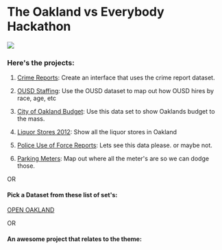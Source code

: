 # The Oakland vs Everybody Hackathon

<img src="http://az616578.vo.msecnd.net/files/2016/08/20/6360726490786979881835130470_oakland%20postcard.jpg">

### Here's the projects:

1. [Crime Reports](http://data.openoakland.org/dataset/crime-reports): Create an interface that uses the crime report dataset.

2. [OUSD Staffing](http://data.openoakland.org/dataset?f[0]=field_resources%253Afield_format%3A6): Use the OUSD dataset to map out how OUSD hires by race, age, etc

3. [City of Oakland Budget](http://data.openoakland.org/dataset/city-oakland-budget): Use this data set to show Oaklands budget to the mass.

4. [Liquor Stores 2012](data.openoakland.org/dataset/liquor-stores-2012): Show all the liquor stores in Oakland

5. [Police Use of Force Reports](http://data.openoakland.org/dataset/police-use-force-reports): Lets see this data please. or maybe not.

6. [Parking Meters](http://data.openoakland.org/dataset/parking-meters): Map out where all the meter's are so we can dodge those.

OR

#### Pick a Dataset from these list of set's:

[OPEN OAKLAND](http://data.openoakland.org/dataset)

OR

#### An awesome project that relates to the theme:
